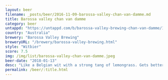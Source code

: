 ```yaml
---
layout: beer
filename: _posts/beer/2016-11-09-barossa-valley-chan-van-damme.md
title: Barossa valley chan van damme
category: beer
untappd: "https://untappd.com/b/barossa-valley-brewing-chan-van-damme/1743335"
country: "Australia"
brewery: "Barossa Valley Brewing"
breweryURL: "/brewery/barossa-valley-brewing.html"
style: "Witbier"
score: 7.5
img: /img/list/barossa-valley-chan-van-damme.jpeg
beer-date: "2018-01-13"
desc: "Like a Belgian wit with a strong tang of lemongrass. Gets better as you become adjusted to it"
permalink: /beer/:title.html
---
```

